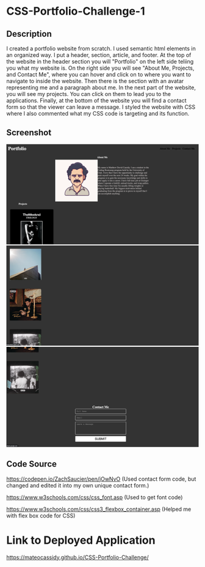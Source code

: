 # CSS-Portfolio-Challenge-1


## Description ##
I created a portfolio website from scratch. I used semantic html elements in an organized way. I put a header, section, article, and footer. At the top of the website in the header section you will "Portfolio" on the left side teliing you what my website is. On the right side you will see "About Me, Projects, and Contact Me", where you can hover and click on to where you want to navigate to inside the website. Then there is the section with an avatar representing me and a paragraph about me. In the next part of the website, you will see my projects. You can click on them to lead you to the applications. Finally, at the bottom of the website you will find a contact form so that the viewer can leave a message. I styled the website with CSS where I also commented what my CSS code is targeting and its function. 


## Screenshot ##
![UI screenshot 1](./images/SS1.jpeg)
![UI screenshot 2](./images/SS2.jpeg)
![UI screenshot 3](./images/SS3.jpeg)




## Code Source ##
https://codepen.io/ZachSaucier/pen/jOwNvO
(Used contact form code, but changed and edited it into my own unique contact form.)

https://www.w3schools.com/css/css_font.asp
(Used to get font code)

https://www.w3schools.com/css/css3_flexbox_container.asp
(Helped me with flex box code for CSS)



# Link to Deployed Application ##
https://mateocassidy.github.io/CSS-Portfolio-Challenge/
